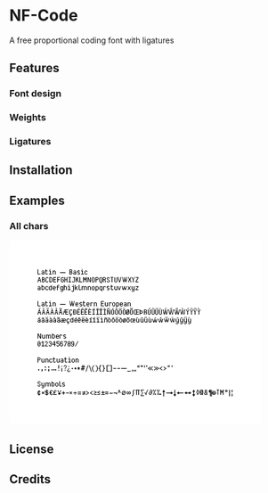 # NF-Code

A free proportional coding font with ligatures

## Features

### Font design

### Weights

### Ligatures

## Installation

## Examples

### All chars

![All chars](showcases/all_chars.png)

## License

## Credits